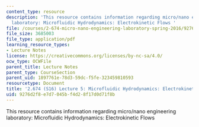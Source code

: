 ```yaml
---
content_type: resource
description: 'This resource contains information regarding micro/nano engineering
  laboratory: Microfluidic Hydrodynamics: Electrokinetic Flows '
file: /courses/2-674-micro-nano-engineering-laboratory-spring-2016/9276d2f8e7d7045bf4d28f17d0d71f8b_MIT2_647S16_Lec5Elctroknet.pdf
file_size: 3685003
file_type: application/pdf
learning_resource_types:
- Lecture Notes
license: https://creativecommons.org/licenses/by-nc-sa/4.0/
ocw_type: OCWFile
parent_title: Lecture Notes
parent_type: CourseSection
parent_uid: 1897761e-78d3-59dc-f5fe-323459810593
resourcetype: Document
title: '2.674 (S16) Lecture 5: Microfluidic Hydrodynamics: Electrokinetic Flows'
uid: 9276d2f8-e7d7-045b-f4d2-8f17d0d71f8b
---
```

This resource contains information regarding micro/nano engineering laboratory: Microfluidic Hydrodynamics: Electrokinetic Flows 